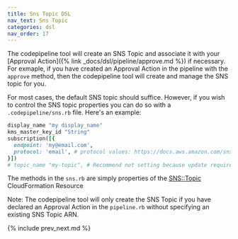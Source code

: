 ```yaml
---
title: Sns Topic DSL
nav_text: Sns Topic
categories: dsl
nav_order: 17
---
```


The codepipeline tool will create an SNS Topic and associate it with your [Approval Action]({% link _docs/dsl/pipeline/approve.md %}) if necessary.
For exmaple, if you have created an Approval Action in the pipeline with the `approve` method, then the codepipeline tool will create and manage the SNS topic for you.

For most cases, the default SNS topic should suffice. However, if you wish to control the SNS topic properties you can do so with a `.codepipeline/sns.rb` file.  Here's an example:

```ruby
display_name "my display_name"
kms_master_key_id "String"
subscription([{
  endpoint: 'my@email.com',
  protocol: 'email', # protocol values: https://docs.aws.amazon.com/sns/latest/api/API_Subscribe.html
}])
# topic_name "my-topic", # Recommend not setting because update requires: Replacement. Allow CloudFormation to set it so 2 pipelines dont have same SNS Topic name that collides
```

The methods in the `sns.rb` are simply properties of the [SNS::Topic](https://docs.aws.amazon.com/AWSCloudFormation/latest/UserGuide/aws-properties-sns-topic.html) CloudFormation Resource

Note: The codepipeline tool will only create the SNS Topic if you have declared an Approval Action in the `pipeline.rb` without specifying an existing SNS Topic ARN.

{% include prev_next.md %}